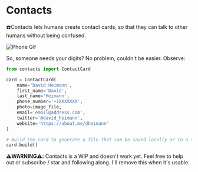 # Contacts
☎️Contacts lets humans create contact cards, so that they can talk to other humans without being confused. 

![Phone Gif](https://media.giphy.com/media/yPhqlJccIOaru/giphy.gif)

So, someone needs your digits? No problem, couldn't be easier. Observe:

```python
from contacts import ContactCard

card = ContactCard(
    name='David Heimann',
    first_name='David',
    last_name='Heimann',
    phone_number='+1XXXXXXX',
    photo=image_file,
    email='email@address.com',
    twitter='@david_heimann',
    website='https://about.me/dheimann'
)

# Build the card to generate a file that can be saved locally or to a server of your choosing.
card.build()
```

**⚠️WARNING⚠️:** Contacts is a WIP and doesn't work yet. Feel free to help out or subscribe / star and following 
along. I'll remove this when it's usable.